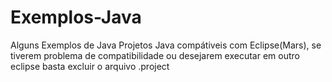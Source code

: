 # Exemplos-Java
Alguns Exemplos de Java 
Projetos Java compátiveis com Eclipse(Mars), se tiverem problema de compatibilidade ou desejarem executar em outro eclipse basta excluir o arquivo .project 
